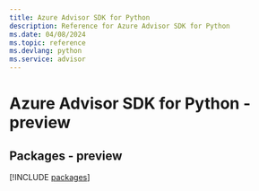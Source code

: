```yaml
---
title: Azure Advisor SDK for Python
description: Reference for Azure Advisor SDK for Python
ms.date: 04/08/2024
ms.topic: reference
ms.devlang: python
ms.service: advisor
---
```

# Azure Advisor SDK for Python - preview
## Packages - preview
[!INCLUDE [packages](advisor-index.md)]